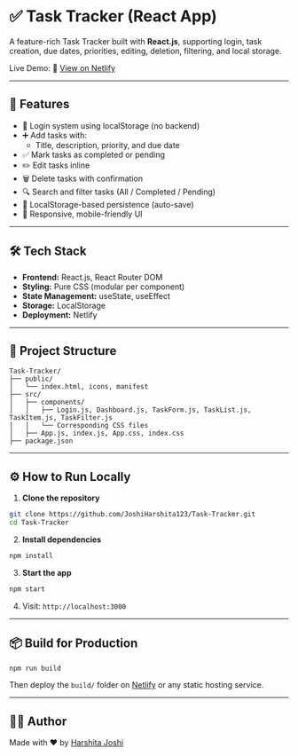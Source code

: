 # ✅ Task Tracker (React App)

A feature-rich Task Tracker built with **React.js**, supporting login, task creation, due dates, priorities, editing, deletion, filtering, and local storage.

Live Demo: 🔗 [View on Netlify](https://tasktrackk17.netlify.app/)

---

## 🚀 Features

- 🔐 Login system using localStorage (no backend)
- ➕ Add tasks with:
  - Title, description, priority, and due date
- ✅ Mark tasks as completed or pending
- ✏️ Edit tasks inline
- 🗑️ Delete tasks with confirmation
- 🔍 Search and filter tasks (All / Completed / Pending)
- 📅 LocalStorage-based persistence (auto-save)
- 🎨 Responsive, mobile-friendly UI

---

## 🛠️ Tech Stack

- **Frontend:** React.js, React Router DOM
- **Styling:** Pure CSS (modular per component)
- **State Management:** useState, useEffect
- **Storage:** LocalStorage
- **Deployment:** Netlify

---

## 📂 Project Structure

```
Task-Tracker/
├── public/
│   └── index.html, icons, manifest
├── src/
│   ├── components/
│   │   ├── Login.js, Dashboard.js, TaskForm.js, TaskList.js, TaskItem.js, TaskFilter.js
│   │   └── Corresponding CSS files
│   ├── App.js, index.js, App.css, index.css
├── package.json
```

---

## ⚙️ How to Run Locally

1. **Clone the repository**
```bash
git clone https://github.com/JoshiHarshita123/Task-Tracker.git
cd Task-Tracker
```

2. **Install dependencies**
```bash
npm install
```

3. **Start the app**
```bash
npm start
```

4. Visit: `http://localhost:3000`

---

## 📦 Build for Production

```bash
npm run build
```
Then deploy the `build/` folder on [Netlify](https://netlify.com) or any static hosting service.

---

## 🧑‍💻 Author

Made with ❤️ by [Harshita Joshi](https://github.com/JoshiHarshita123)
